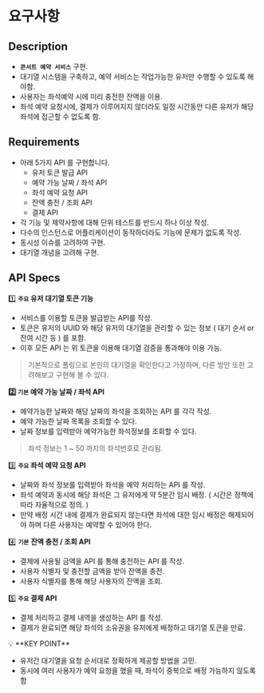 # 요구사항


## Description

- **`콘서트 예약 서비스`** 구현.
- 대기열 시스템을 구축하고, 예약 서비스는 작업가능한 유저만 수행할 수 있도록 해야함.
- 사용자는 좌석예약 시에 미리 충전한 잔액을 이용.
- 좌석 예약 요청시에, 결제가 이루어지지 않더라도 일정 시간동안 다른 유저가 해당 좌석에 접근할 수 없도록 함.

## Requirements

- 아래 5가지 API 를 구현합니다.
    - 유저 토큰 발급 API
    - 예약 가능 날짜 / 좌석 API
    - 좌석 예약 요청 API
    - 잔액 충전 / 조회 API
    - 결제 API
- 각 기능 및 제약사항에 대해 단위 테스트를 반드시 하나 이상 작성.
- 다수의 인스턴스로 어플리케이션이 동작하더라도 기능에 문제가 없도록 작성.
- 동시성 이슈를 고려하여 구현.
- 대기열 개념을 고려해 구현.

## API Specs

1️⃣ **`주요` 유저 대기열 토큰 기능**

- 서비스를 이용할 토큰을 발급받는 API를 작성.
- 토큰은 유저의 UUID 와 해당 유저의 대기열을 관리할 수 있는 정보 ( 대기 순서 or 잔여 시간 등 ) 를 포함.
- 이후 모든 API 는 위 토큰을 이용해 대기열 검증을 통과해야 이용 가능.

> 기본적으로 폴링으로 본인의 대기열을 확인한다고 가정하며, 다른 방안 또한 고려해보고 구현해 볼 수 있다.
>

**2️⃣ `기본` 예약 가능 날짜 / 좌석 API**

- 예약가능한 날짜와 해당 날짜의 좌석을 조회하는 API 를 각각 작성.
- 예약 가능한 날짜 목록을 조회할 수 있다.
- 날짜 정보를 입력받아 예약가능한 좌석정보를 조회할 수 있다.

> 좌석 정보는 1 ~ 50 까지의 좌석번호로 관리됨.
>

3️⃣ **`주요` 좌석 예약 요청 API**

- 날짜와 좌석 정보를 입력받아 좌석을 예약 처리하는 API 를 작성.
- 좌석 예약과 동시에 해당 좌석은 그 유저에게 약 5분간 임시 배정. ( 시간은 정책에 따라 자율적으로 정의. )
- 만약 배정 시간 내에 결제가 완료되지 않는다면 좌석에 대한 임시 배정은 해제되어야 하며 다른 사용자는 예약할 수 있어야 한다.

4️⃣ **`기본`**  **잔액 충전 / 조회 API**

- 결제에 사용될 금액을 API 를 통해 충전하는 API 를 작성.
- 사용자 식별자 및 충전할 금액을 받아 잔액을 충전.
- 사용자 식별자를 통해 해당 사용자의 잔액을 조회.

5️⃣ **`주요` 결제 API**

- 결제 처리하고 결제 내역을 생성하는 API 를 작성.
- 결제가 완료되면 해당 좌석의 소유권을 유저에게 배정하고 대기열 토큰을 만료.

<aside>
💡 **KEY POINT**

</aside>

- 유저간 대기열을 요청 순서대로 정확하게 제공할 방법을 고민.
- 동시에 여러 사용자가 예약 요청을 했을 때, 좌석이 중복으로 배정 가능하지 않도록 함